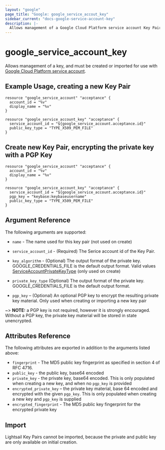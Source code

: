 ```yaml
---
layout: "google"
page_title: "Google: google_service_accout_key"
sidebar_current: "docs-google-service-account-key"
description: |-
  Allows management of a Google Cloud Platform service account Key Pair
---
```


# google\_service\_account\_key

Allows management of a key, and must be created or imported for use with
[Google Cloud Platform service account](https://cloud.google.com/compute/docs/access/service-accounts).


## Example Usage, creating a new Key Pair

```hcl
resource "google_service_account" "acceptance" {
  account_id = "%v"
  display_name = "%v"
}

resource "google_service_account_key" "acceptance" {
  service_account_id = "${google_service_account.acceptance.id}"
  public_key_type = "TYPE_X509_PEM_FILE"
}
```

## Create new Key Pair, encrypting the private key with a PGP Key

```hcl
resource "google_service_account" "acceptance" {
  account_id = "%v"
  display_name = "%v"
}

resource "google_service_account_key" "acceptance" {
  service_account_id = "${google_service_account.acceptance.id}"
  pgp_key = "keybase:keybaseusername"
  public_key_type = "TYPE_X509_PEM_FILE"
}
```

## Argument Reference

The following arguments are supported:
* `name` - The name used for this key pair (not used on create)

* `service_account_id` - (Required) The Serice account id of the Key Pair.

* `key_algorithm` - (Optional) The output format of the private key. GOOGLE_CREDENTIALS_FILE is the default output format. Valid values [ServiceAccountPrivateKeyType](https://cloud.google.com/iam/reference/rest/v1/projects.serviceAccounts.keys#ServiceAccountPrivateKeyType) (only used on create)

* `private_key_type` (Optional) The output format of the private key. GOOGLE_CREDENTIALS_FILE is the default output format.

* `pgp_key` – (Optional) An optional PGP key to encrypt the resulting private
key material. Only used when creating or importing a new key pair

~> **NOTE:** a PGP key is not required, however it is strongly encouraged.
Without a PGP key, the private key material will be stored in state unencrypted.

## Attributes Reference

The following attributes are exported in addition to the arguments listed above:

* `fingerprint` - The MD5 public key fingerprint as specified in section 4 of RFC 4716.
* `public_key` - the public key, base64 encoded
* `private_key` - the private key, base64 encoded. This is only populated
when creating a new key, and when no `pgp_key` is provided
* `encrypted_private_key` – the private key material, base 64 encoded and
encrypted with the given `pgp_key`. This is only populated when creating a new
key and `pgp_key` is supplied
* `encrypted_fingerprint` - The MD5 public key fingerprint for the encrypted
private key

## Import

Lightsail Key Pairs cannot be imported, because the private and public key are
only available on initial creation.
